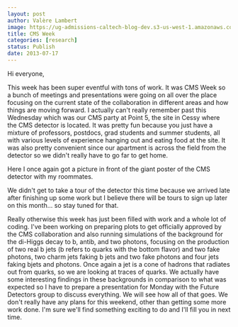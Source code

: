 ```yaml
---
layout: post
author: Valère Lambert
image: https://ug-admissions-caltech-blog-dev.s3-us-west-1.amazonaws.com/old_pictures/caltech_as_it_happens/6a0105349b8251970b0192abfbf76d970d.jpg
title: CMS Week 
categories: [research]
status: Publish
date: 2013-07-17
---
```



Hi everyone,

This week has been super eventful with tons of work. It was CMS Week so a bunch of meetings and presentations were going on all over the place focusing on the current state of the collaboration in different areas and how things are moving forward. I actually can't really remember past this Wednesday which was our CMS party at Point 5, the site in Cessy where the CMS detector is located. It was pretty fun because you just have a mixture of professors, postdocs, grad students and summer students, all with various levels of experience hanging out and eating food at the site. It was also pretty convenient since our apartment is across the field from the detector so we didn't really have to go far to get home.

Here I once again got a picture in front of the giant poster of the CMS detector with my roommates.

We didn't get to take a tour of the detector this time because we arrived late after finishing up some work but I believe there will be tours to sign up later on this month... so stay tuned for that.

Really otherwise this week has just been filled with work and a whole lot of coding. I've been working on preparing plots to get officially approved by the CMS collaboration and also running simulations of the background for the di-Higgs decay to b, antib, and two photons, focusing on the production of two real b jets (b refers to quarks with the bottom flavor) and two fake photons, two charm jets faking b jets and two fake photons and four jets faking bjets and photons. Once again a jet is a cone of hadrons that radiates out from quarks, so we are looking at traces of quarks. We actually have some interesting findings in these backgrounds in comparison to what was expected so I have to prepare a presentation for Monday with the Future Detectors group to discuss everything. We will see how all of that goes. We don't really have any plans for this weekend, other than getting some more work done. I'm sure we'll find something exciting to do and I'll fill you in next time.

